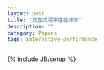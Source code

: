 ```yaml
---
layout: post
title: "交互式程序性能评测"
description: ""
category: Papers
tags: interactive-performance
---
```

{% include JB/setup %}



